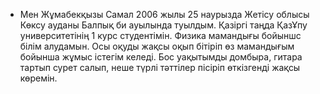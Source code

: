 - Мен Жұмабекқызы Самал 2006 жылы 25 наурызда  Жетісу облысы Көксу ауданы Балпық би ауылында туылдым. Қазіргі таңда ҚазҰпу университетінің 1 курс студентімін. Физика мамандығы бойыншс білім алудамын. Осы оқуды жақсы оқып бітіріп өз мамандығым бойынша жұмыс істегім келеді. 
Бос уақытымды домбыра, гитара тартып сурет салып, неше түрлі тәттілер пісіріп өткізгенді жақсы көремін.

<!---
Samal-Zhumabek/Samal-Zhumabek is a ✨ special ✨ repository because its `README.md` (this file) appears on your GitHub profile.
You can click the Preview link to take a look at your changes.
--->
